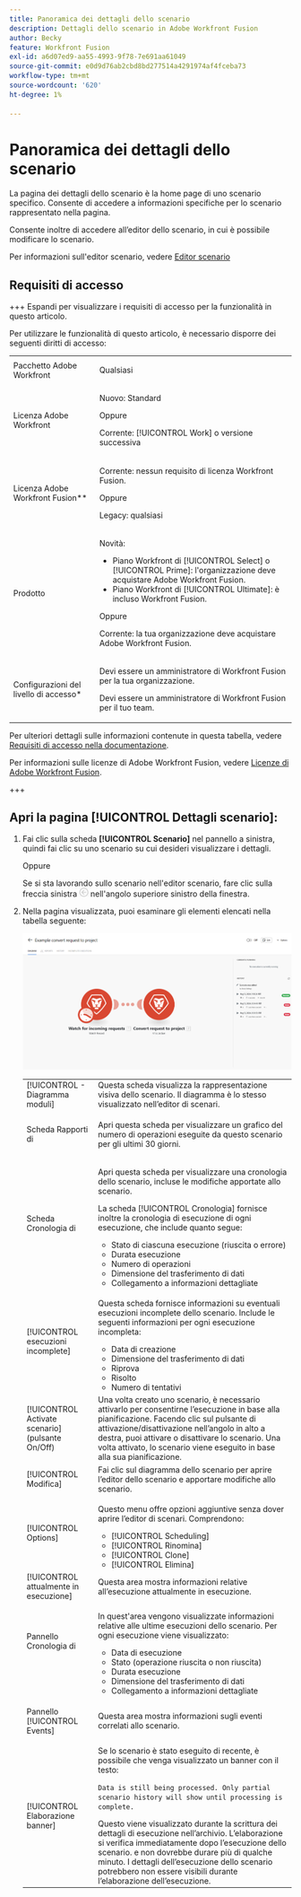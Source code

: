 ```yaml
---
title: Panoramica dei dettagli dello scenario
description: Dettagli dello scenario in Adobe Workfront Fusion
author: Becky
feature: Workfront Fusion
exl-id: a6d07ed9-aa55-4993-9f78-7e691aa61049
source-git-commit: e0d9d76ab2cbd8bd277514a4291974af4fceba73
workflow-type: tm+mt
source-wordcount: '620'
ht-degree: 1%

---
```


# Panoramica dei dettagli dello scenario

La pagina dei dettagli dello scenario è la home page di uno scenario specifico. Consente di accedere a informazioni specifiche per lo scenario rappresentato nella pagina.

Consente inoltre di accedere all’editor dello scenario, in cui è possibile modificare lo scenario.

Per informazioni sull&#39;editor scenario, vedere [Editor scenario](/help/workfront-fusion/get-started-with-fusion/navigate-fusion/scenario-editor.md)

## Requisiti di accesso

+++ Espandi per visualizzare i requisiti di accesso per la funzionalità in questo articolo.

Per utilizzare le funzionalità di questo articolo, è necessario disporre dei seguenti diritti di accesso:

<table style="table-layout:auto">
 <col> 
 <col> 
 <tbody> 
  <tr> 
   <td role="rowheader">Pacchetto Adobe Workfront</td> 
   <td> <p>Qualsiasi</p> </td> 
  </tr> 
  <tr data-mc-conditions=""> 
   <td role="rowheader">Licenza Adobe Workfront</td> 
   <td> <p>Nuovo: Standard</p><p>Oppure</p><p>Corrente: [!UICONTROL Work] o versione successiva</p> </td> 
  </tr> 
  <tr> 
   <td role="rowheader">Licenza Adobe Workfront Fusion**</td> 
   <td>
   <p>Corrente: nessun requisito di licenza Workfront Fusion.</p>
   <p>Oppure</p>
   <p>Legacy: qualsiasi </p>
   </td> 
  </tr> 
  <tr> 
   <td role="rowheader">Prodotto</td> 
   <td>
   <p>Novità:</p> <ul><li>Piano Workfront di [!UICONTROL Select] o [!UICONTROL Prime]: l'organizzazione deve acquistare Adobe Workfront Fusion.</li><li>Piano Workfront di [!UICONTROL Ultimate]: è incluso Workfront Fusion.</li></ul>
   <p>Oppure</p>
   <p>Corrente: la tua organizzazione deve acquistare Adobe Workfront Fusion.</p>
   </td> 
  </tr>
  <tr data-mc-conditions=""> 
   <td role="rowheader">Configurazioni del livello di accesso*</td> 
   <td> 
     <p>Devi essere un amministratore di Workfront Fusion per la tua organizzazione.</p>
     <p>Devi essere un amministratore di Workfront Fusion per il tuo team.</p>
   </td> 
  </tr> 
   </td> 
  </tr> 
 </tbody> 
</table>

Per ulteriori dettagli sulle informazioni contenute in questa tabella, vedere [Requisiti di accesso nella documentazione](/help/workfront-fusion/references/licenses-and-roles/access-level-requirements-in-documentation.md).

Per informazioni sulle licenze di Adobe Workfront Fusion, vedere [Licenze di Adobe Workfront Fusion](/help/workfront-fusion/set-up-and-manage-workfront-fusion/licensing-operations-overview/license-automation-vs-integration.md).

+++

## Apri la pagina [!UICONTROL Dettagli scenario]:

1. Fai clic sulla scheda **[!UICONTROL Scenario]** nel pannello a sinistra, quindi fai clic su uno scenario su cui desideri visualizzare i dettagli.

   Oppure

   Se si sta lavorando sullo scenario nell&#39;editor scenario, fare clic sulla freccia sinistra ![Esci dalla modifica](assets/exit-editing-arrow.png) nell&#39;angolo superiore sinistro della finestra.

1. Nella pagina visualizzata, puoi esaminare gli elementi elencati nella tabella seguente:

   ![Dettagli scenario](assets/scenario-detail-350x207.png)

   <table style="table-layout:auto"> 
    <col> 
    <col> 
    <tbody> 
     <tr> 
      <td role="rowheader">[!UICONTROL - Diagramma moduli] </td> 
      <td>Questa scheda visualizza la rappresentazione visiva dello scenario. Il diagramma è lo stesso visualizzato nell’editor di scenari.</td> 
     </tr> 
     <tr> 
      <td role="rowheader">Scheda Rapporti di  </td> 
      <td> <p>Apri questa scheda per visualizzare un grafico del numero di operazioni eseguite da questo scenario per gli ultimi 30 giorni.</p>  </td> 
     </tr> 
     <tr> 
      <td role="rowheader">Scheda Cronologia di  </td> 
      <td> <p>Apri questa scheda per visualizzare una cronologia dello scenario, incluse le modifiche apportate allo scenario. </p> <p>La scheda [!UICONTROL Cronologia] fornisce inoltre la cronologia di esecuzione di ogni esecuzione, che include quanto segue:</p> 
       <ul> 
        <li>Stato di ciascuna esecuzione (riuscita o errore)</li> 
        <li>Durata esecuzione</li> 
        <li>Numero di operazioni</li> 
        <li>Dimensione del trasferimento di dati</li> 
        <li>Collegamento a informazioni dettagliate</li> 
       </ul> </td> 
     </tr> 
     <tr> 
      <td role="rowheader">[!UICONTROL esecuzioni incomplete]</td> 
      <td> <p>Questa scheda fornisce informazioni su eventuali esecuzioni incomplete dello scenario. Include le seguenti informazioni per ogni esecuzione incompleta:</p> 
       <ul> 
        <li>Data di creazione</li> 
        <li>Dimensione del trasferimento di dati</li> 
        <li>Riprova</li> 
        <li>Risolto</li> 
        <li>Numero di tentativi</li> 
       </ul> </td> 
     </tr> 
     <tr> 
      <td role="rowheader">[!UICONTROL Activate scenario] (pulsante On/Off)</td> 
      <td>Una volta creato uno scenario, è necessario attivarlo per consentirne l’esecuzione in base alla pianificazione. Facendo clic sul pulsante di attivazione/disattivazione nell’angolo in alto a destra, puoi attivare o disattivare lo scenario. Una volta attivato, lo scenario viene eseguito in base alla sua pianificazione.</td> 
     </tr> 
     <tr> 
      <td role="rowheader">[!UICONTROL Modifica]</td> 
      <td>Fai clic sul diagramma dello scenario per aprire l’editor dello scenario e apportare modifiche allo scenario.</td> 
     </tr> 
     <tr> 
      <td role="rowheader">[!UICONTROL Options]</td> 
      <td> <p>Questo menu offre opzioni aggiuntive senza dover aprire l’editor di scenari. Comprendono:</p> 
       <ul> 
        <li>[!UICONTROL Scheduling]</li> 
        <li>[!UICONTROL Rinomina]</li> 
        <li>[!UICONTROL Clone]</li> 
        <li>[!UICONTROL Elimina]</li> 
       </ul> </td> 
     </tr> 
     <tr> 
      <td role="rowheader">[!UICONTROL attualmente in esecuzione]</td> 
      <td>Questa area mostra informazioni relative all’esecuzione attualmente in esecuzione.</td> 
     </tr> 
     <tr> 
      <td role="rowheader"> <p>Pannello Cronologia di </p> <p> </p> </td> 
      <td> <p>In quest'area vengono visualizzate informazioni relative alle ultime esecuzioni dello scenario. Per ogni esecuzione viene visualizzato:</p> 
       <ul> 
        <li>Data di esecuzione</li> 
        <li>Stato (operazione riuscita o non riuscita)</li> 
        <li>Durata esecuzione</li> 
        <li>Dimensione del trasferimento di dati</li> 
        <li>Collegamento a informazioni dettagliate</li> 
       </ul> </td> 
     </tr> 
         <tr> 
      <td role="rowheader"> <p>Pannello [!UICONTROL Events]</p>  </td> 
      <td>Questa area mostra informazioni sugli eventi correlati allo scenario.  </td> 
     </tr> 
     <tr> 
      <td role="rowheader"> <p>[!UICONTROL Elaborazione banner]</p>  </td>

   <td>Se lo scenario è stato eseguito di recente, è possibile che venga visualizzato un banner con il testo:<p><code>Data is still being processed. Only partial scenario history will show until processing is complete.</code></p>Questo viene visualizzato durante la scrittura dei dettagli di esecuzione nell’archivio. L’elaborazione si verifica immediatamente dopo l’esecuzione dello scenario. e non dovrebbe durare più di qualche minuto. I dettagli dell’esecuzione dello scenario potrebbero non essere visibili durante l’elaborazione dell’esecuzione.</td> 
     </tr> 
    </tbody> 
   </table>
